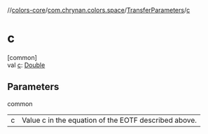 //[colors-core](../../../index.md)/[com.chrynan.colors.space](../index.md)/[TransferParameters](index.md)/[c](c.md)

# c

[common]\
val [c](c.md): [Double](https://kotlinlang.org/api/latest/jvm/stdlib/kotlin/-double/index.html)

## Parameters

common

| | |
|---|---|
| c | Value c in the equation of the EOTF described above. |
